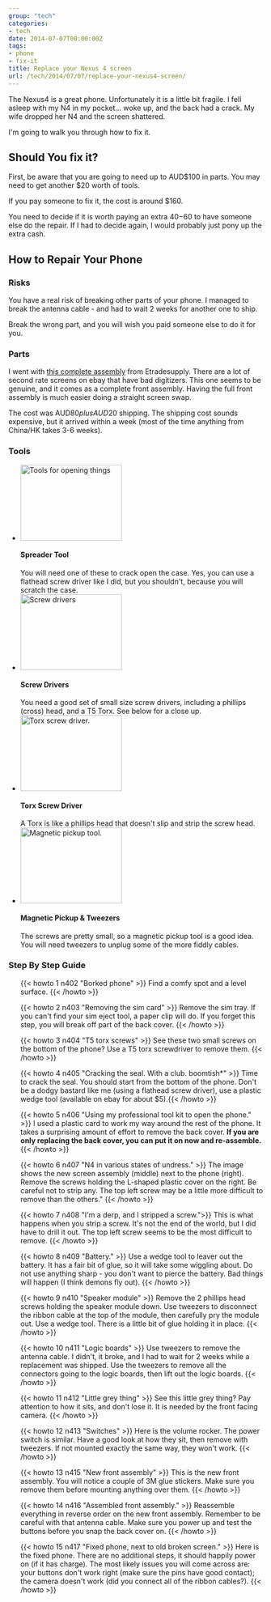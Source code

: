 ```yaml
---
group: "tech"
categories:
- tech
date: 2014-07-07T00:00:00Z
tags:
- phone
- fix-it
title: Replace your Nexus 4 screen
url: /tech/2014/07/07/replace-your-nexus4-screen/
---
```




The Nexus4 is a great phone. Unfortunately it is a little bit fragile. I fell asleep with my N4 in my pocket... woke up, and the back had a crack. My wife dropped her N4 and the screen shattered.

I'm going to walk you through how to fix it.

<!--more-->

## Should You fix it?

First, be aware that you are going to need up to AUD$100 in parts. You may need to get another $20 worth of tools.

If you pay someone to fix it, the cost is around $160.

You need to decide if it is worth paying an extra $40-$60 to have someone else do the repair. If I had to decide again, I would probably just pony up the extra cash.


## How to Repair Your Phone


### Risks

You have a real risk of breaking other parts of your phone. I managed to break the antenna cable - and had to wait 2 weeks for another one to ship.

Break the wrong part, and you will wish you paid someone else to do it for you.

### Parts

I went with [this complete assembly](http://www.etradesupply.com/oem-lg-nexus-4-e960-lcd-screen-and-digitizer-assembly-with-front-housing.html) from Etradesupply. There are a lot of second rate screens on ebay that have bad digitizers. This one seems to be genuine, and it comes as a complete front assembly. Having the full front assembly is much easier doing a straight screen swap.

The cost was AUD$80 plus AUD$20 shipping. The shipping cost sounds expensive, but it arrived within a week (most of the time anything from China/HK takes 3-6 weeks).

### Tools

<ul class="howto" id="toollist">
<li>
<a class="fancybox" rel="group" href="/images/n4tools01.jpg" title="Tools for opening things"><img src="/images/sm_n4tools01.jpg" style="width:200px;height:150px;" class="img-thumbnail" alt="Tools for opening things" /></a>
<h4>Spreader Tool</h4>
You will need one of these to crack open the case. Yes, you can use a flathead screw driver like I did, but you shouldn't, because you will scratch the case.
</li>
<li>
<a class="fancybox" rel="group" href="/images/n4tools04.jpg" title="Screw drivers."><img src="/images/sm_n4tools04.jpg" style="width:200px;height:150px;" class="img-thumbnail" alt="Screw drivers" /></a>
<h4>Screw Drivers</h4>
You need a good set of small size screw drivers, including a phillips (cross) head, and a T5 Torx. See below for a close up.
</li>
<li>
<a class="fancybox" rel="group" href="/images/n4tools02.jpg" title="Torx. Even the name sounds cool."><img src="/images/sm_n4tools02.jpg" style="width:200px;height:150px;" class="img-thumbnail" alt="Torx screw driver." /></a>
<h4>Torx Screw Driver</h4>
A Torx is like a phillips head that doesn't slip and strip the screw head.
</li>
<li>
<a class="fancybox" rel="group" href="/images/n4tools03.jpg" title="Who doesn't like magnets."><img src="/images/sm_n4tools03.jpg" style="width:200px;height:150px;" class="img-thumbnail" alt="Magnetic pickup tool." /></a>
<h4>Magnetic Pickup & Tweezers</h4>
The screws are pretty small, so a magnetic pickup tool is a good idea. You will need tweezers to unplug some of the more fiddly cables.
</li>
</ul>

### Step By Step Guide

<ul class="howto">
{{< howto 1 n402 "Borked phone" >}}
Find a comfy spot and a level surface. {{< /howto >}}

{{< howto 2 n403 "Removing the sim card" >}}
Remove the sim tray. If you can't find your sim eject tool, a paper clip will do. If you forget this step, you will break off part of the back cover. {{< /howto >}}

{{< howto 3 n404 "T5 torx screws" >}}
See these two small screws on the bottom of the phone? Use a T5 torx screwdriver to remove them. {{< /howto >}}

{{< howto 4 n405 "Cracking the seal. With a club. boomtish*" >}}
Time to crack the seal. You should start from the bottom of the phone. Don't be a dodgy bastard like me (using a flathead screw driver), use a plastic wedge tool (available on ebay for about $5).{{< /howto >}}

{{< howto 5 n406 "Using my professional tool kit to open the phone." >}}
I used a plastic card to work my way around the rest of the phone. It takes a surprising amount of effort to remove the back cover. **If you are only replacing the back cover, you can put it on now and re-assemble.** {{< /howto >}}

{{< howto 6 n407 "N4 in various states of undress." >}}
The image shows the new screen assembly (middle) next to the phone (right). Remove the screws holding the L-shaped plastic cover on the right. Be careful not to strip any. The top left screw may be a little more difficult to remove than the others." 
{{< /howto >}}

{{< howto 7 n408 "I'm a derp, and I stripped a screw.">}}
This is what happens when you strip a screw. It's not the end of the world, but I did have to drill it out. The top left screw seems to be the most difficult to remove.
{{< /howto >}}

{{< howto 8 n409 "Battery." >}}
Use a wedge tool to leaver out the battery. It has a fair bit of glue, so it will take some wiggling about. Do not use anything sharp - you don't want to pierce the battery. Bad things will happen (I think demons fly out).
{{< /howto >}}

{{< howto 9 n410 "Speaker module" >}}
Remove the 2 phillips head screws holding the speaker module down. Use tweezers to disconnect the ribbon cable at the top of the module, then carefully pry the module out. Use a wedge tool. There is a little bit of glue holding it in place. 
{{< /howto >}}

{{< howto 10 n411 "Logic boards" >}}
Use tweezers to remove the antenna cable. I didn't, it broke, and I had to wait for 2 weeks while a replacement was shipped. Use the tweezers to remove all the connectors going to the logic boards, then lift out the logic boards. 
{{< /howto >}}

{{< howto 11 n412 "Little grey thing" >}}
See this little grey thing? Pay attention to how it sits, and don't lose it. It is needed by the front facing camera.
{{< /howto >}}

{{< howto 12 n413 "Switches" >}}
Here is the volume rocker. The power switch is similar. Have a good look at how they sit, then remove with tweezers. If not mounted exactly the same way, they won't work.
{{< /howto >}}

{{< howto 13 n415 "New front assembly" >}}
This is the new front assembly. You will notice a couple of 3M glue stickers. Make sure you remove them before mounting anything over them.
{{< /howto >}}

{{< howto 14 n416 "Assembled front assembly." >}}
Reassemble everything in reverse order on the new front assembly. Remember to be careful with that antenna cable. Make sure you power up and test the buttons before you snap the back cover on.
{{< /howto >}}

{{< howto 15 n417 "Fixed phone, next to old broken screen." >}}
Here is the fixed phone. There are no additional steps, it should happily power on (if it has charge). The most likely issues you will come across are: your buttons don't work right (make sure the pins have good contact); the camera doesn't work (did you connect all of the ribbon cables?).
{{< /howto >}}


</ul>
